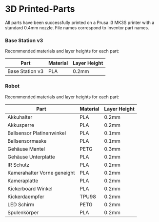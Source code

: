# 3D Printed-Parts

All parts have been successfully printed on a Prusa i3 MK3S printer with a standard 0.4mm nozzle.
File names correspond to Inventor part names.

### Base Station v3
Recommended materials and layer heights for each part:

| Part | Material | Layer Height |
| --- | --- | --- |
| Base Station v3 | PLA | 0.2mm |

### Robot
Recommended materials and layer heights for each part:

| Part | Material | Layer Height |
| --- | --- | --- |
| Akkuhalter | PLA | 0.2mm |
| Akkusperre | PLA | 0.2mm |
| Ballsensor Platinenwinkel | PLA | 0.1mm |
| Ballsensormaske | PLA | 0.1mm |
| Gehäuse Mantel | PETG | 0.3mm |
| Gehäuse Unterplatte | PLA | 0.2mm |
| IR Schutz | PLA | 0.2mm |
| Kamerahalter Vorne geneight | PLA | 0.2mm |
| Kameraplatte | PLA | 0.2mm |
| Kickerboard Winkel | PLA | 0.2mm |
| Kickerdaempfer | TPU98 | 0.2mm |
| LED Schirm | PETG | 0.2mm |
| Spulenkörper | PLA | 0.2mm |
